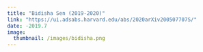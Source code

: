 ```yaml
---
title: "Bidisha Sen (2019-2020)"
link: "https://ui.adsabs.harvard.edu/abs/2020arXiv200507707S/"
date: -2019.7
image: 
  thumbnail: /images/bidisha.png
---
```


